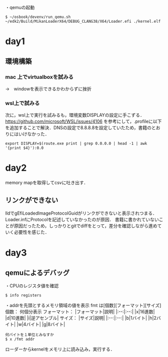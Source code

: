 ・qemuの起動
```
$ ~/osbook/devenv/run_qemu.sh ~/edk2/Build/MikanLoaderX64/DEBUG_CLANG38/X64/Loader.efi ./kernel.elf
```

# day1
##  環境構築
### mac 上でvirtualboxを試みる
→　windowを表示できるかわからずに挫折
### wsl上で試みる
次に，wsl上で実行を試みるも，環境変数DISPLAYの設定に手こずる．
https://github.com/microsoft/WSL/issues/4106
を参考にして，.profileに以下を追加することで解決．DNSの設定で8.8.8.8を設定していたため，書籍のとおりにはいけなかった．

```
export DISPLAY=$(route.exe print | grep 0.0.0.0 | head -1 | awk '{print $4}'):0.0
```

# day2
memory mapを取得してcsvに吐き出す．

## リンクができない
lldでgEfiLoadedImageProtocolGuidがリンクができないと表示されつまる．
Loader.infにProtocolを記述していなかったのが原因．
書籍に書かれていないことが原因だったため，しっかりとgitでdiffをとって，差分を確認しながら進めていく必要性を感じた．

# day3
## qemuによるデバッグ
・CPUのレジスタ値を確認
```
$ info registers
```
・addrを先頭とするメモリ領域の値を表示
fmt は[個数][フォーマット][サイズ]
個数：
何個分表示
フォーマット：
|フォーマット|説明|
|:--:|:--:|
|x|16進数|
|d|10進数|
|i|逆アセンブル|
サイズ：
|サイズ|説明|
|:--:|:--:|
|b|1バイト|
|h|2バイト|
|w|4バイト|
|g|8バイト|
```
何バイトを１単位とみなすか
$ x /fmt addr
```
ローダーからkernelをメモリ上に読み込み，実行する．